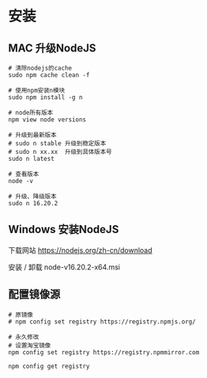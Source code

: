 # 安装

## MAC 升级NodeJS

```shell
# 清除nodejs的cache
sudo npm cache clean -f

# 使用npm安装n模块
sudo npm install -g n

# node所有版本
npm view node versions

# 升级到最新版本
# sudo n stable 升级到稳定版本
# sudo n xx.xx  升级到具体版本号
sudo n latest 

# 查看版本
node -v 

# 升级、降级版本
sudo n 16.20.2
```



## Windows 安装NodeJS

下载网站 https://nodejs.org/zh-cn/download

安装 / 卸载 node-v16.20.2-x64.msi



## 配置镜像源

```shell
# 原镜像
# npm config set registry https://registry.npmjs.org/

# 永久修改
# 设置淘宝镜像
npm config set registry https://registry.npmmirror.com

npm config get registry
```
